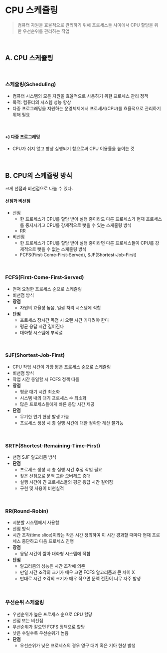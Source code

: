 # CPU 스케쥴링

> 컴퓨터 자원을 효율적으로 관리하기 위해 프로세스들 사이에서 CPU 할당을 위한 우선순위를 관리하는 작업

<br>

## A. CPU 스케쥴링

<br>

### 스케쥴링(Scheduling)
- 컴퓨터 시스템의 모든 자원을 효율적으로 사용하기 위한 프로세스 관리 정책
- 목적: 컴퓨터의 시스템 성능 향상
- 다중 프로그래밍을 지원하는 운영체제에서 프로세서(CPU)를 효율적으로 관리하기 위해 필요

<br>

#### +) 다중 프로그래밍
- CPU가 쉬지 않고 항상 실행되기 함으로써 CPU 이용률을 높이는 것

<br>

## B. CPU의 스케쥴링 방식

크게 선점과 비선점으로 나눌 수 있다.
<br>

#### 선점과 비선점

- 선점
    - 한 프로세스가 CPU를 할당 받아 실행 중이라도 다른 프로세스가 현재 프로세스를 중지시키고 CPU를 강제적으로 뺏을 수 있는 스케줄링 방식
    - RR
- 비선점
    - 한 프로세스가 CPU를 할당 받아 실행 중이라면 다른 프로세스들이 CPU를 강제적으로 뺏을 수 없는 스케줄링 방식
    - FCFS(First-Come-First-Served), SJF(Shortest-Job-First)

<br>

### FCFS(First-Come-First-Served)
- 먼저 요청한 프로세스 순으로 스케쥴링
- 비선점 방식
- **장점**
    - 자원의 효율성 높음, 일괄 처리 시스템에 적합
- **단점**
    - 프로세스 장시간 독점 시 오랜 시간 기다려야 한다
    - 평균 응답 시간 길어진다
    - 대화형 시스템에 부적절

<br>

### SJF(Shortest-Job-First)
- CPU 작업 시간이 가장 짧은 프로세스 순으로 스케쥴링
- 비선점 방식
- 작업 시간 동일할 시 FCFS 정책 따름 
- **장점**
    - 평균 대기 시간 최소화
    - 시스템 내의 대기 프로세스 수 최소화
    - 많은 프로세스들에게 빠른 응답 시간 제공
- **단점**
    - 무기한 연기 현상 발생 가능
    - 프로세스 생성 시 총 실행 시간에 대한 정확한 계산 불가능

<br>

### SRTF(Shortest-Remaining-Time-First)
- 선점 SJF 알고리즘 방식
- **단점**
    - 프로세스 생성 시 총 실행 시간 추정 작업 필요
    - 잦은 선점으로 문맥 교환 오버헤드 증대
    - 실행 시간이 긴 프로세스들의 평균 응답 시간 길어짐
    - 구현 및 사용이 비현실적
    
<br>

### RR(Round-Robin)
- 시분할 시스템에서 사용함
- 선점 방식
- 시간 조각(time slice)이라는 작은 시간 정의하여 이 시간 경과할 때마다 현재 프로세스 중단하고 다음 프로세스 진행
- **장점**
    - 응답 시간이 짧아 대화형 시스템에 적합
- **단점**
    - 알고리즘의 성능은 시간 조각에 의존
    - 만일 시간 조각의 크기가 매우 크면 FCFS 알고리즘과 큰 차이 X
    - 반대로 시간 조각의 크기가 매우 작으면 문맥 전환이 너무 자주 발생
    
<br>


### 우선순위 스케쥴링
- 우선순위가 높은 프로세스 순으로 CPU 할당
- 선점 또는 비선점
- 우선순위가 같으면 FCFS 정책으로 할당
- 낮은 수일수록 우선순위가 높음
- **단점**
    - 우선순위가 낮은 프로세스의 경우 영구 대기 혹은 기아 현상 발생
